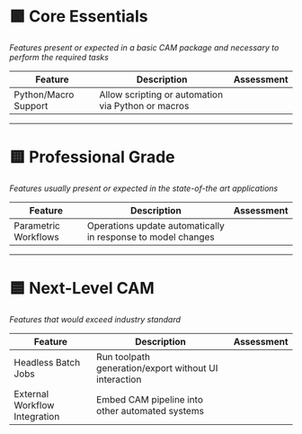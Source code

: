 # 🟩 Core Essentials  
*Features present or expected in a basic CAM package and necessary to perform the required tasks*

| Feature | Description | Assessment |
|--------|-------------|------------|
| Python/Macro Support | Allow scripting or automation via Python or macros | |

---

# 🟨 Professional Grade  
*Features usually present or expected in the state-of-the art applications*

| Feature | Description | Assessment |
|--------|-------------|------------|
| Parametric Workflows | Operations update automatically in response to model changes | |

---

# 🟦 Next-Level CAM  
*Features that would exceed industry standard*

| Feature | Description | Assessment |
|--------|-------------|------------|
| Headless Batch Jobs | Run toolpath generation/export without UI interaction | |
| External Workflow Integration | Embed CAM pipeline into other automated systems | |
